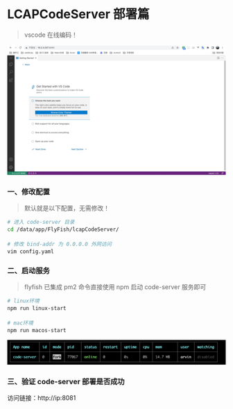 # LCAPCodeServer 部署篇

> vscode 在线编码！

<img src="./images/code_server.png" width='700' >

### 一、修改配置

> 默认就是以下配置，无需修改！

```bash
# 进入 code-server 目录
cd /data/app/FlyFish/lcapCodeServer/

# 修改 bind-addr 为 0.0.0.0 外网访问
vim config.yaml

```

### 二、启动服务

> flyfish 已集成 pm2 命令直接使用 npm 启动 code-server 服务即可

```bash
# linux环境
npm run linux-start

# mac环境
npm run macos-start

```

<img src="./images/pm2-code-server.png" width='700'>

### 三、验证 code-server 部署是否成功

访问链接：http://ip:8081
